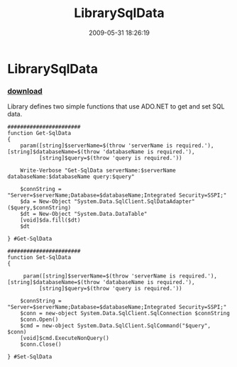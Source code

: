 ﻿---
pid:            1139
poster:         Chad MIller
title:          LibrarySqlData
date:           2009-05-31 18:26:19
format:         posh
parent:         0
parent:         0

---

# LibrarySqlData

### [download](1139.ps1)

Library defines two simple functions that use ADO.NET to get and set SQL data.

```posh
#######################
function Get-SqlData
{
    param([string]$serverName=$(throw 'serverName is required.'), [string]$databaseName=$(throw 'databaseName is required.'),
          [string]$query=$(throw 'query is required.'))

    Write-Verbose "Get-SqlData serverName:$serverName databaseName:$databaseName query:$query"

    $connString = "Server=$serverName;Database=$databaseName;Integrated Security=SSPI;"
    $da = New-Object "System.Data.SqlClient.SqlDataAdapter" ($query,$connString)
    $dt = New-Object "System.Data.DataTable"
    [void]$da.fill($dt)
    $dt

} #Get-SqlData

#######################
function Set-SqlData
{

     param([string]$serverName=$(throw 'serverName is required.'), [string]$databaseName=$(throw 'databaseName is required.'),
          [string]$query=$(throw 'query is required.'))

    $connString = "Server=$serverName;Database=$databaseName;Integrated Security=SSPI;"
    $conn = new-object System.Data.SqlClient.SqlConnection $connString
    $conn.Open()
    $cmd = new-object System.Data.SqlClient.SqlCommand("$query", $conn)
    [void]$cmd.ExecuteNonQuery()
    $conn.Close()

} #Set-SqlData
```
